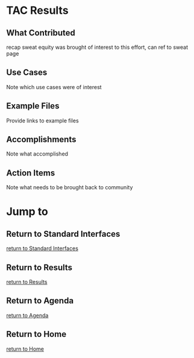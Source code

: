# TAC Results

## What Contributed
recap sweat equity was brought of interest to this effort,
can ref to sweat page

## Use Cases
Note which use cases were of interest

## Example Files
Provide links to example files

## Accomplishments
Note what accomplished

## Action Items
Note what needs to be brought back to community


# Jump to
## Return to Standard Interfaces
[return to Standard Interfaces](../../StandardInterface)

## Return to Results
[return to Results](../../../Results)

## Return to Agenda
[return to Agenda](../../../Agenda)

## Return to Home
[return to Home](../../../index.md)
